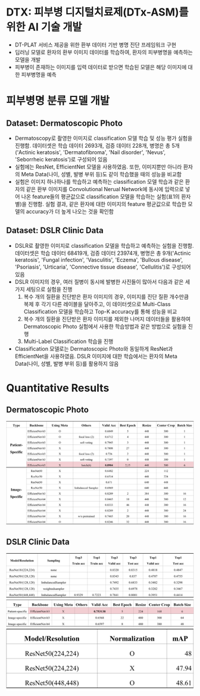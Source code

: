 # DTX: 피부병 디지털치료제(DTx-ASM)를 위한 AI 기술 개발
*  DT-PLAT 서비스 제공을 위한 환부 데이터 기반 병명 진단 프레임워크 구현
* 딥러닝 모델로 환자의 환부 이미지 데이터를 학습하여, 환자의 피부병명을 예측하는 모델을 개발 
* 피부병이 존재하는 이미지를 입력 데이터로 받으면 학습된 모델은 해당 이미지에 대한 피부병명을 예측


# 피부병명 분류 모델 개발

## Dataset: Dermatoscopic Photo
* Dermatoscopy로 촬영한 이미지로 classification 모델 학습 및 성능 평가 실험을 진행함. 데이터셋은 학습 데이터 2693개, 검증 데이터 228개, 병명은 총 5개('Actinic keratosis', 'Dermatofibroma', 'Nail disorder', 'Nevus', 'Seborrheic keratosis')로 구성되어 있음 
* 실험에는 ResNet, EfficientNet 모델을 사용하였음. 또한, 이미지뿐만 아니라 환자의 Meta Data(나이, 성별, 발병 부위 등)도 같이 학습했을 때의 성능을 비교함 
* 실험은 이미지 하나하나를 학습하고 예측하는 classification 모델 학습과 같은 환자의 같은 환부 이미지를 Convolutional Nerual Network에 동시에 입력으로 넣어 나온 feature들의 평균값으로 classification 모델을 학습하는 실험(표1의 환자별)을 진행함. 실험 결과, 같은 환자에 대한 이미지의 feature 평균값으로 학습한 모델의 accuracy가 더 높게 나오는 것을 확인함

## Dataset: DSLR Clinic Data
* DSLR로 촬영한 이미지로 classification 모델을 학습하고 예측하는 실험을 진행함. 데이터셋은 학습 데이터 68419개, 검증 데이터 23974개, 병명은 총 9개('Actinic keratosis', 'Fungal infection', 'Vasculitis', 'Eczema', 'Bullous disease', 'Psoriasis', 'Urticaria', 'Connective tissue disease', 'Cellulitis')로 구성되어 있음
* DSLR 이미지의 경우, 여러 질병이 동시에 발병한 사진들이 많아서 다음과 같은 세 가지 세팅으로 실험을 진행
    1. 복수 개의 질환을 진단받은 환자 이미지의 경우, 이미지를 진단 질환 개수만큼 복제 후 각기 다른 레이블을 달아주고, 이 데이터셋으로 Multi-Class Classification 모델을 학습하고 Top-K accuracy를 통해 성능을 비교
    2. 복수 개의 질환을 진단받은 환자 이미지를 제외한 나머지 데이터들을 활용하여 Dermatoscopic Photo 실험에서 사용한 학습방법과 같은 방법으로 실험을 진행
    3. Multi-Label Classification 학습을 진행
* Classification 모델로는 Dermatoscopic Photo와 동일하게 ResNet과 EfficientNet을 사용하였음. DSLR 이미지에 대한 학습에서는 환자의 Meta Data(나이, 성별, 발병 부위 등)를 활용하지 않음

# Quantitative Results

## Dermatoscopic Photo
![GitHub 로고](./dt/derma.png)

## DSLR Clinic Data
![GitHub 로고](./dt/dslr1.png)
![GitHub 로고](./dt/dslr2.png)
![GitHub 로고](./dt/dslr3.png)